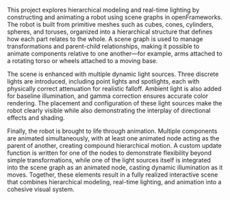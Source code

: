 This project explores hierarchical modeling and real-time lighting by constructing and animating a robot using scene graphs in openFrameworks. The robot is built from primitive meshes such as cubes, cones, cylinders, spheres, and toruses, organized into a hierarchical structure that defines how each part relates to the whole. A scene graph is used to manage transformations and parent-child relationships, making it possible to animate components relative to one another—for example, arms attached to a rotating torso or wheels attached to a moving base.

The scene is enhanced with multiple dynamic light sources. Three discrete lights are introduced, including point lights and spotlights, each with physically correct attenuation for realistic falloff. Ambient light is also added for baseline illumination, and gamma correction ensures accurate color rendering. The placement and configuration of these light sources make the robot clearly visible while also demonstrating the interplay of directional effects and shading.


Finally, the robot is brought to life through animation. Multiple components are animated simultaneously, with at least one animated node acting as the parent of another, creating compound hierarchical motion. A custom update function is written for one of the nodes to demonstrate flexibility beyond simple transformations, while one of the light sources itself is integrated into the scene graph as an animated node, casting dynamic illumination as it moves. Together, these elements result in a fully realized interactive scene that combines hierarchical modeling, real-time lighting, and animation into a cohesive visual system.